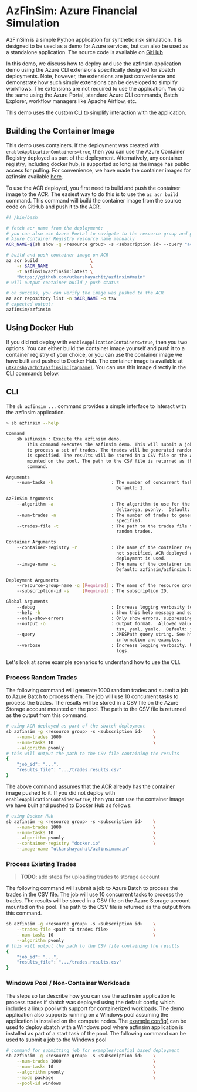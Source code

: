 # AzFinSim: Azure Financial Simulation

AzFinSim is a simple Python application for synthetic risk simulation. It is designed to be used as a demo for
Azure services, but can also be used as a standalone application.
The source code is available on [GitHub](https://github.com/utkarshayachit/azfinsim)

In this demo, we discuss how to deploy and use the azfinsim application demo using the Azure CLI extensions
specifically designed for sbatch deployments. Note, however, the extensions are just convenience and demonstrate how such
simply extensions can be developed to simplify workflows. The extensions are not required to use the application. You do
the same using the Azure Portal, standard Azure CLI commands, Batch Explorer, workflow managers like Apache Airflow, etc.

This demo uses the custom [CLI](../cli/README.md) to simplify interaction with the application.

## Building the Container Image

This demo uses containers. If the deployment was created with `enableApplicationContainers=true`, then you can use the
Azure Container Registry deployed as part of the deployment. Alternatively, any container registry, including docker hub,
is supported so long as the image has public access for pulling. For convenience, we have made the container images for
azfinsim available [here](https://hub.docker.com/repository/docker/utkarshayachit/azfinsim/general).

To use the ACR deployed, you first need to build and push the container image to the ACR. The easiest way to do
this is to use the `az acr build` command. This command will build the container image from the source code
on GitHub and push it to the ACR.

```sh
#! /bin/bash

# fetch acr name from the deployment;
# you can also use Azure Portal to navigate to the resource group and get the 
# Azure Container Registry resource name manually
ACR_NAME=$(sb show -g <resource group> -s <subscription id> --query "acr_name")

# build and push container image on ACR
az acr build                    \
    -r $ACR_NAME                \
    -t azfinsim/azfinsim:latest \
    "https://github.com/utkarshayachit/azfinsim#main"
# will output container build / push status

# on success, you can verify the image was pushed to the ACR
az acr repository list -n $ACR_NAME -o tsv
# expected output:
azfinsim/azfinsim
```

## Using Docker Hub

If you did not deploy with `enableApplicationContainers=true`, then you two options. You can either build the container
image yourself and push it to a container registry of your choice, or you can use the container image we have built and
pushed to Docker Hub. The container image is available at
[`utkarshayachit/azfinsim:[tagname]`](https://hub.docker.com/repository/docker/utkarshayachit/azfinsim/general).
You can use this image directly in the CLI commands below.

## CLI

The `sb azfinsim ...` command provides a simple interface to interact with the azfinsim application.

```sh
> sb azfinsim --help

Command
    sb azfinsim : Execute the azfinsim demo.
        This command executes the azfinsim demo. This will submit a job to Azure Batch
        to process a set of trades. The trades will be generated randomly if no trades file
        is specified. The results will be stored in a CSV file on the Azure Storage account
        mounted on the pool. The path to the CSV file is returned as the output from this
        command.

Arguments
    --num-tasks -k                      : The number of concurrent tasks to use for the job.
                                          Default: 1.

AzFinSim Arguments
    --algorithm -a                      : The algorithm to use for the job.  Allowed values:
                                          deltavega, pvonly.  Default: deltavega.
    --num-trades -n                     : The number of trades to generate if no trades file is
                                          specified.
    --trades-file -t                    : The path to the trades file to use instead of generating
                                          random trades.

Container Arguments
    --container-registry -r             : The name of the container registry to use for the job. If
                                          not specified, ACR deployed as part of the sbatch
                                          deployment is used.
    --image-name -i                     : The name of the container image to use for the job.
                                          Default: azfinsim/azfinsim:latest.

Deployment Arguments
    --resource-group-name -g [Required] : The name of the resource group.
    --subscription-id -s     [Required] : The subscription ID.

Global Arguments
    --debug                             : Increase logging verbosity to show all debug logs.
    --help -h                           : Show this help message and exit.
    --only-show-errors                  : Only show errors, suppressing warnings.
    --output -o                         : Output format.  Allowed values: json, jsonc, none, table,
                                          tsv, yaml, yamlc.  Default: json.
    --query                             : JMESPath query string. See http://jmespath.org/ for more
                                          information and examples.
    --verbose                           : Increase logging verbosity. Use --debug for full debug
                                          logs.
```

Let's look at some example scenarios to understand how to use the CLI.

### Process Random Trades

The following command will generate 1000 random trades and submit a job to Azure Batch to process them. The job will
use 10 concurrent tasks to process the trades. The results will be stored in a CSV file on the Azure Storage account
mounted on the pool. The path to the CSV file is returned as the output from this command.

```sh
# using ACR deployed as part of the sbatch deployment
sb azfinsim -g <resource group> -s <subscription id>    \
    --num-trades 1000                                   \
    --num-tasks 10                                      \
    --algorithm pvonly
# this will output the path to the CSV file containing the results
{
    "job_id": "...",
    "results_file": ".../trades.results.csv"
}
```

The above command assumes that the ACR already has the container image pushed to it. If you did not deploy with
`enableApplicationContainers=true`, then you can use the container image we have built and pushed to Docker Hub as follows:

```sh
# using Docker Hub
sb azfinsim -g <resource group> -s <subscription id>    \
    --num-trades 1000                                   \
    --num-tasks 10                                      \
    --algorithm pvonly                                  \
    --container-registry "docker.io"                    \
    --image-name "utkarshayachit/azfinsim:main"
```

### Process Existing Trades

> __TODO__: add steps for uploading trades to storage account

The following command will submit a job to Azure Batch to process the trades in the CSV file. The job will
use 10 concurrent tasks to process the trades. The results will be stored in a CSV file on the Azure Storage account
mounted on the pool. The path to the CSV file is returned as the output from this command.

```sh
sb azfinsim -g <resource group> -s <subscription id>    \
    --trades-file <path to trades file>                 \
    --num-tasks 10                                      \
    --algorithm pvonly
# this will output the path to the CSV file containing the results
{
    "job_id": "...",
    "results_file": ".../trades.results.csv"
}
```

### Windows Pool / Non-Container Workloads

The steps so far describe how you can use the azfinsim application to process trades if sbatch was deployed using
the default config which includes a linux pool with support for containerized workloads. The demo application
also supports running on a Windows pool assuming the application is installed on the compute nodes.
The [example config1](../../examples/README.md) can be used to deploy sbatch with a Windows pool where azfinsim application
is installed as part of a start task of the pool. The following command can be used to submit a job to the Windows pool

```sh
# command for submitting job for examples/config1 based deployment
sb azfinsim -g <resource group> -s <subscription id>    \
    --num-trades 1000                                   \
    --num-tasks 10                                      \
    --algorithm pvonly                                  \
    --mode package                                      \
    --pool-id windows
```
